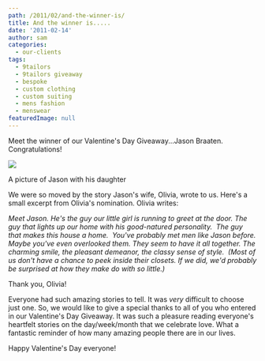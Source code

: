 ```yaml
---
path: /2011/02/and-the-winner-is/
title: And the winner is.....
date: '2011-02-14'
author: sam
categories:
  - our-clients
tags:
  - 9tailors
  - 9tailors giveaway
  - bespoke
  - custom clothing
  - custom suiting
  - mens fashion
  - menswear
featuredImage: null
---
```

Meet the winner of our Valentine's Day Giveaway...Jason Braaten. Congratulations!

[![](http://4.bp.blogspot.com/-Eg2uqUdEBd0/TVkpFgY6dKI/AAAAAAAAIqE/TG3ZtGQjrbY/s320/-7018+-+Daddy+welcomes+hug.jpg)](http://4.bp.blogspot.com/-Eg2uqUdEBd0/TVkpFgY6dKI/AAAAAAAAIqE/TG3ZtGQjrbY/s1600/-7018+-+Daddy+welcomes+hug.jpg)

A picture of Jason with his daughter

We were so moved by the story Jason's wife, Olivia, wrote to us. Here's a small excerpt from Olivia's nomination. Olivia writes:

_Meet Jason. He's the guy our little girl is running to greet at the door. The guy that lights up our home with his good-natured personality.  The guy that makes this house a home.  You've probably met men like Jason before. Maybe you've even overlooked them. They seem to have it all together. The charming smile, the pleasant demeanor, the classy sense of style.  (Most of us don't have a chance to peek inside their closets. If we did, we'd probably be surprised at how they make do with so little.)_

Thank you, Olivia!

Everyone had such amazing stories to tell. It was _very_ difficult to choose just one. So, we would like to give a special thanks to all of you who entered in our Valentine's Day Giveaway. It was such a pleasure reading everyone's heartfelt stories on the day/week/month that we celebrate love. What a fantastic reminder of how many amazing people there are in our lives.

Happy Valentine's Day everyone!